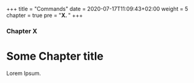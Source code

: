 +++
title = "Commands"
date = 2020-07-17T11:09:43+02:00
weight = 5
chapter = true
pre = "<b>X. </b>"
+++

### Chapter X

# Some Chapter title

Lorem Ipsum.